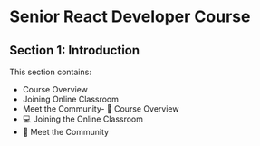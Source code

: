 # Senior React Developer Course

## Section 1: Introduction


This section contains:

- Course Overview
- Joining Online Classroom
- Meet the Community- 📖 Course Overview  
- 💻 Joining the Online Classroom  
- 🤝 Meet the Community  

<!-- Temporary change to enable initial commit -->

